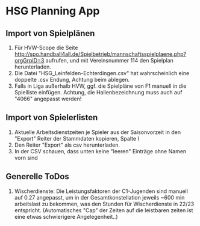 # HSG Planning App

## Import von Spielplänen
1. Für HVW-Scope die Seite http://spo.handball4all.de/Spielbetrieb/mannschaftsspielplaene.php?orgGrpID=3 aufrufen,
und mit Vereinsnummer 114 den Spielplan herunterladen.
2. Die Datei "HSG_Leinfelden-Echterdingen.csv" hat wahrscheinlich eine doppelte .csv Endung, Achtung beim ablegen.
3. Falls in Liga außerhalb HVW, ggf. die Spielpläne von F1 manuell in die Spielliste einfügen.
Achtung, die Hallenbezeichnung muss auch auf "4066" angepasst werden!

## Import von Spielerlisten
1. Aktuelle Arbeitsdienstzeiten je Spieler aus der Saisonvorzeit in den "Export" Reiter der Stammdaten kopieren, Spalte I
2. Den Reiter "Export" als csv herunterladen.
3. In der CSV schauen, dass unten keine "leeren" Einträge ohne Namen vorn sind 

## Generelle ToDos
1. Wischerdienste: Die Leistungsfaktoren der C1-Jugenden sind manuell auf 0.27 angepasst, um in der Gesamtkonstellation jeweils ~600 min arbeitslast zu bekommen, was
den Stunden für Wischerdienste in 22/23 entspricht. (Automatisches "Cap" der Zeiten auf die leistbaren zeiten ist eine etwas schwierigere Angelegenheit..)